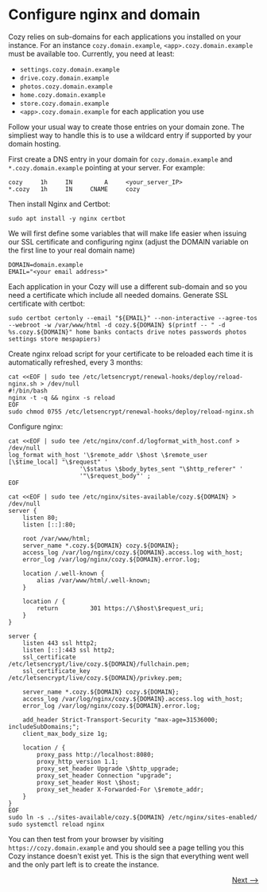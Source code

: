# Configure nginx and domain

Cozy relies on sub-domains for each applications you installed on your instance.
For an instance `cozy.domain.example`, `<app>.cozy.domain.example` must be available too. Currently, you need at least:

- `settings.cozy.domain.example`
- `drive.cozy.domain.example`
- `photos.cozy.domain.example`
- `home.cozy.domain.example`
- `store.cozy.domain.example`
- `<app>.cozy.domain.example` for each application you use

Follow your usual way to create those entries on your domain zone.
The simpliest way to handle this is to use a wildcard entry if supported by your domain hosting.

First create a DNS entry in your domain for `cozy.domain.example` and `*.cozy.domain.example` pointing at your server. For example:

    cozy     1h     IN         A     <your_server_IP>
    *.cozy   1h     IN     CNAME     cozy

Then install Nginx and Certbot:

    sudo apt install -y nginx certbot

We will first define some variables that will make life easier when issuing our SSL certificate and configuring nginx (adjust the DOMAIN variable on the first line to your real domain name)

    DOMAIN=domain.example
    EMAIL="<your email address>"

Each application in your Cozy will use a different sub-domain and so you need a certificate which include all needed domains.
Generate SSL certificate with certbot:

    sudo certbot certonly --email "${EMAIL}" --non-interactive --agree-tos --webroot -w /var/www/html -d cozy.${DOMAIN} $(printf -- " -d %s.cozy.${DOMAIN}" home banks contacts drive notes passwords photos settings store mespapiers)

Create nginx reload script for your certificate to be reloaded each time it is automatically refreshed, every 3 months:

    cat <<EOF | sudo tee /etc/letsencrypt/renewal-hooks/deploy/reload-nginx.sh > /dev/null
    #!/bin/bash
    nginx -t -q && nginx -s reload
    EOF
    sudo chmod 0755 /etc/letsencrypt/renewal-hooks/deploy/reload-nginx.sh

Configure nginx:

    cat <<EOF | sudo tee /etc/nginx/conf.d/logformat_with_host.conf > /dev/null
    log_format with_host '\$remote_addr \$host \$remote_user [\$time_local] "\$request" '
                        '\$status \$body_bytes_sent "\$http_referer" '
                        '"\$request_body"' ;
    EOF

    cat <<EOF | sudo tee /etc/nginx/sites-available/cozy.${DOMAIN} > /dev/null
    server {
        listen 80;
        listen [::]:80;

        root /var/www/html;
        server_name *.cozy.${DOMAIN} cozy.${DOMAIN};
        access_log /var/log/nginx/cozy.${DOMAIN}.access.log with_host;
        error_log /var/log/nginx/cozy.${DOMAIN}.error.log;

        location /.well-known {
            alias /var/www/html/.well-known;
        }

        location / {
            return         301 https://\$host\$request_uri;
        }
    }

    server {
        listen 443 ssl http2;
        listen [::]:443 ssl http2;
        ssl_certificate /etc/letsencrypt/live/cozy.${DOMAIN}/fullchain.pem;
        ssl_certificate_key /etc/letsencrypt/live/cozy.${DOMAIN}/privkey.pem;

        server_name *.cozy.${DOMAIN} cozy.${DOMAIN};
        access_log /var/log/nginx/cozy.${DOMAIN}.access.log with_host;
        error_log /var/log/nginx/cozy.${DOMAIN}.error.log;

        add_header Strict-Transport-Security "max-age=31536000; includeSubDomains;";
        client_max_body_size 1g;

        location / {
            proxy_pass http://localhost:8080;
            proxy_http_version 1.1;
            proxy_set_header Upgrade \$http_upgrade;
            proxy_set_header Connection "upgrade";
            proxy_set_header Host \$host;
            proxy_set_header X-Forwarded-For \$remote_addr;
        }
    }
    EOF
    sudo ln -s ../sites-available/cozy.${DOMAIN} /etc/nginx/sites-enabled/
    sudo systemctl reload nginx

You can then test from your browser by visiting `https://cozy.domain.example` and you should see a page telling you this Cozy instance doesn't exist yet. This is the sign that everything went well and the only part left is to create the instance.

<div style="text-align: right">
  <a href="../create_instance/">Next --&gt;</a>
</div>
